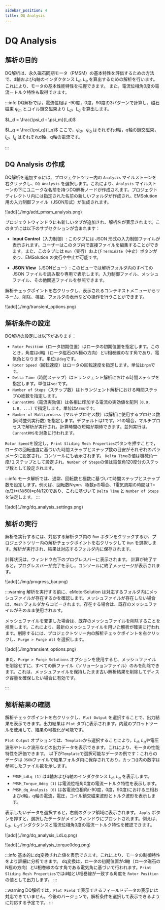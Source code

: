 ```yaml
---
sidebar_position: 4
title: DQ Analysis
---
```

# DQ Analysis

## 解析の目的
DQ解析は、永久磁石同期モータ（PMSM）の基本特性を評価するための方法で、d軸およびq軸のインダクタンス $L_d$, $L_q$ を算出するための解析を行います。これにより、モータの基本性能特性を把握できます。
また，電流位相角0度の電流ートルク特性も取得できます。

:::info
DQ解析では，電流位相は -90度，0度，90度の3パターンで計算し，磁石磁束 $\psi_m$ とコイル鎖交磁束より $L_d$，$L_q$ を算出します。

$L_d = \frac{\psi_d - \psi_m}{I_d}$

$L_q = \frac{\psi_q}{I_q}$
ここで，$\psi_d$，$\psi_q$ はそれぞれd軸，q軸の鎖交磁束，$I_d$，$I_q$ はそれぞれd軸，q軸の電流です。

:::

## DQ Analysis の作成
DQ解析を追加するには、プロジェクトツリー内の `Analysis` マイルストーンを右クリックし、`DQ Analysis` を選択します。これにより、`Analysis` マイルストーンの下にユニークな名前を持つDQ解析ノードが作成されます。プロジェクトディレクトリ内には指定された名前の新しいフォルダが作成され、EMSolution 用の入力制御ファイル（JSON形式）が生成されます。

<p class="ems">![add](./img/add_pmsm_analysis.png)</p>

プロジェクトウィンドウにも新しいタブが追加され、解析名が表示されます。このタブには以下のサブセクションが含まれます：

* **Input Control**（入力制御）: このタブには JSON 形式の入力制御ファイルが表示されます。ユーザーはこのタブ内で直接ファイルを編集することができます。また、このタブには `Run`（実行）および `Terminate`（中止）ボタンがあり、EMSolution の実行や中止が可能です。

* **JSON View**（JSONビュー）: このビューでは解析フォルダ内のすべての JSON ファイルを読み取り専用で表示します。入力制御ファイル、メッシュファイル、その他関連ファイルを参照できます。

解析チェックポイントを右クリックし、表示されるコンテキストメニューからリネーム、削除、検証、フォルダの表示などの操作を行うことができます。

<p class="ems">![add](./img/transient_options.png)</p>


## 解析条件の設定

DQ解析の設定には以下があります：

- `Rotor Position`（ロータ初期位置）はロータの初期位置を指定します。このとき，角度はd軸（ロータ磁石のN極の方向）とU相巻線のなす角であり、電気角となります。単位は`deg`です。
- `Rotor Speed`（回転速度）はロータの回転速度を指定します。単位は`rpm`です。
- `Delta Time`（時間ステップ）はトランジェント解析における時間ステップを指定します。単位は`sec`です。
- `Number of Steps`（ステップ数）はトランジェント解析における時間ステップの総数を指定します。
-  `CurrentRMS`（電流実効値）は各相に印加する電流の実効値を配列 `[0.0, 1.0, ...]` で指定します。単位は`Arms`です。
-  `Number of Multiprocess`（マルチプロセス数）は解析に使用するプロセス数(同時並列実行数) を指定します。デフォルトは1です。>1の場合，マルチプロセスで解析が実行され，計算時間の短縮が期待できます。並列実行は，`CurrentRMS`を対象に行われます。

`Rotor Speed`を設定し，`Print Sliding Mesh Properties`ボタンを押すことで，ロータの回転速度に基づいた時間ステップとステップ数の目安がそれぞれのパラメータに設定され，コンソールにも表示されます。
`Delta Time`の値は機械角一度/１ステップとして設定され，`Number of Steps`の値は電気角120度分のステップ数として設定されます。

:::info
モータ解析では、通常、回転数と極数に基づいて時間ステップとステップ数を設定します。例えば、回転数N*rpm*、極数pの場合、1電気周期の時間はT=(p/2)*(N\/60)=pN\/120であり、これに基づいて `Delta Time` と `Number of Steps` を決定します。
:::

<p class="ems">![add](./img/dq_analysis_settings.png)</p>

## 解析の実行

解析を実行するには、対応する解析タブ内の `Run` ボタンをクリックするか、プロジェクトツリー内の解析チェックポイントを右クリックして `Run` を選択します。解析が実行され、結果は対応するフォルダ内に保存されます。

計算状況は，ウィンドウ右下のプログレスバーに表示されます。
計算が終了すると，プログレスバーが完了を示し，コンソールに終了メッセージが表示されます。

<p class="ems">![add](./img/progress_bar.png)</p>

:::warning
解析を実行する前に、eMotorSolution は対応するフォルダ内にメッシュファイルが存在するかを確認します。メッシュファイルが存在しない場合は、`Mesh` フォルダからコピーされます。存在する場合は、既存のメッシュファイルがそのまま使用されます。

メッシュファイルを変更した場合は、既存のメッシュファイルを削除することを推奨します。これにより、最新のメッシュファイルを用いた解析が確実に行われます。削除するには、プロジェクトツリー内の解析チェックポイントを右クリックし、`Purge > Purge All` を選択します。

<p class="ems">![add](./img/transient_options.png)</p>

また、`Purge > Purge Solutions` オプションを使用すると、メッシュファイルを削除せずに、すべての解ファイル（ソリューションファイル）のみを削除できます。これは、メッシュファイルを保持したまま古い解析結果を削除してディスク容量を確保したい場合に有効です。

:::

## 解析結果の確認

解析チェックポイントを右クリックし、`Plot Output` を選択することで、出力結果を表示できます。出力結果は `Plot` タブに表示されます。内蔵のプロットツールを使用して、結果の可視化が可能です。

`Plot Output` オプションでは、`Template`から選択することにより，$L_d$, $L_q$や電圧波形やトルク波形などの出力データを表示できます。これにより、モータの性能特性を評価できます。
以下が`Template`で選択可能なデータの例です：これらのデータは `JSON`ファイルで結果フォルダ内に保存されており，カッコ()内の数字は参照したファイル数を示します。

- `PMSM_LdLq (1)` はd軸およびq軸のインダクタンス $L_d$, $L_q$ を表示します。
- `PMSM_Torque_0deg (1)` は電流位相角0度の電流ートルク特性を表示します。
- `PMSM_dq_Analysis (6)` は各電流位相角(-90度，0度，90度)における三相およびd軸，q軸の電流，電圧，コイル鎖交磁束波形とトルク波形を表示します。

表示したいデータを選択すると，右側のグラフ領域に表示されます。 `Apply` ボタンを押すと，選択したデータがメインウィンドウにプロットされます。例えば、$L_d$、$L_q$インダクタンスと電流位相角0度の電流ートルク特性を確認できます。

<p class="ems">![add](./img/dq_analysis_LdLq.png)</p>

<p class="ems">![add](./img/dq_analysis_torque0deg.png)</p>

:::info
基本的にdq変換された値を表示できます。これにより、モータの制御特性をより詳細に分析できます。
dq変換は，ロータの初期位置がd軸（ロータ磁石のN極の方向）とU相巻線のなす角である電気角に基づいて行われます。`Print Sliding Mesh Properties`ではd軸とU相巻線が一致する角度を `Rotor Position` の値として出力します。
:::

::warning
DQ解析では，`Plot Field` で表示できるフィールドデータの表示には対応できていません。今後のバージョンで，解析条件を選択して表示できるように対応する予定です。
:::
